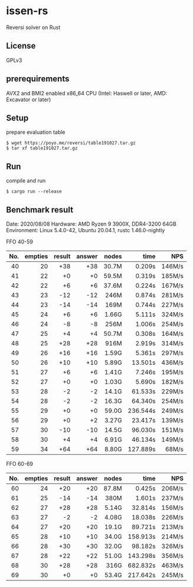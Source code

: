 # issen-rs

Reversi solver on Rust

## License

GPLv3

## prerequirements

AVX2 and BMI2 enabled x86\_64 CPU (Intel: Haswell or later, AMD: Excavator or later)

## Setup

prepare evaluation table

```Shell
$ wget https://poyo.me/reversi/table191027.tar.gz
$ tar xf table191027.tar.gz
```

## Run

compile and run

```Shell
$ cargo run --release
```

## Benchmark result

Date: 2020/08/08
Hardware: AMD Ryzen 9 3900X, DDR4-3200 64GB
Environment: Linux 5.4.0-42, Ubuntu 20.04.1, rustc 1.46.0-nightly

FFO 40-59

|No.|empties|result|answer|nodes|time|NPS|
|---:|---:|---:|---:|---:|---:|---:|
|40|20|+38|+38|30.7M|   0.209s|146M/s|
|41|22| +0| +0|59.5M|   0.319s|185M/s|
|42|22| +6| +6|37.6M|   0.224s|167M/s|
|43|23|-12|-12| 246M|   0.874s|281M/s|
|44|23|-14|-14| 169M|   0.744s|227M/s|
|45|24| +6| +6|1.66G|   5.111s|324M/s|
|46|24| -8| -8| 256M|   1.006s|254M/s|
|47|25| +4| +4|50.7M|   0.308s|164M/s|
|48|25|+28|+28| 916M|   2.919s|314M/s|
|49|26|+16|+16|1.59G|   5.361s|297M/s|
|50|26|+10|+10|5.89G|  13.501s|436M/s|
|51|27| +6| +6|1.41G|   7.246s|195M/s|
|52|27| +0| +0|1.03G|   5.690s|182M/s|
|53|28| -2| -2|14.1G|  61.533s|229M/s|
|54|28| -2| -2|16.3G|  64.340s|254M/s|
|55|29| +0| +0|59.0G| 236.544s|249M/s|
|56|29| +0| +2|3.27G|  23.417s|139M/s|
|57|30|-10|-10|14.5G|  96.030s|151M/s|
|58|30| +4| +4|6.91G|  46.134s|149M/s|
|59|34|+64|+64|8.80G| 127.889s|68M/s|

FFO 60-69

|No.|empties|result|answer|nodes|time|NPS|
|---:|---:|---:|---:|---:|---:|---:|
|60|24|+20|+20|87.8M|   0.425s|206M/s|
|61|25|-14|-14| 380M|   1.601s|237M/s|
|62|27|+28|+28|5.14G|  32.814s|156M/s|
|63|27| -2| -2|4.08G|  18.038s|226M/s|
|64|27|+20|+20|19.1G|  89.721s|213M/s|
|65|28|+10|+10|34.0G| 158.913s|214M/s|
|66|28|+30|+30|32.0G|  98.182s|326M/s|
|67|28|+22|+22|51.0G| 143.298s|356M/s|
|68|30|+28|+28| 316G| 682.832s|463M/s|
|69|30| +0| +0|53.4G| 217.642s|245M/s|

